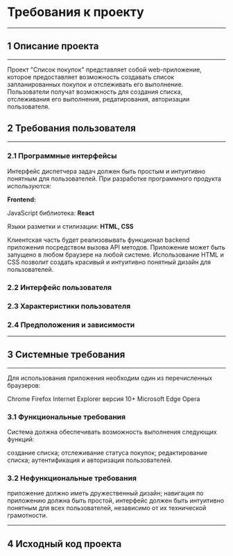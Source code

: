 # Требования к проекту
---
## 1 Описание проекта
---
Проект "Список покупок" представляет собой web-приложение, которое предоставляет возможность создавать список запланированных покупок и отслеживать его выполнение. Пользователи получат возможность для создания списка, отслеживания его выполнения, редатирования, авторизации пользователя.

## 2 Требования пользователя
---
### 2.1 Программные интерфейсы

Интерфейс диспетчера задач должен быть простым и интуитивно понятным для пользователей. При разработке программного продукта используются:

**Frontend:**

JavaScript библиотека: **React**

Языки разметки и стилизации: **HTML, CSS**

Клиентская часть будет реализовывать функционал backend приложения посредством вызова API методов. Приложение может быть запущено в любом браузере на любой системе. Использование HTML и CSS позволит создать красивый и интуитивно понятный дизайн для пользователей.

### 2.2 Интерфейс пользователя

### 2.3 Характеристики пользователя

### 2.4 Предположения и зависимости
---
## 3 Системные требования
---
Для использования приложения необходим один из перечисленных браузеров:

Chrome
Firefox
Internet Explorer версия 10+
Microsoft Edge
Opera

### 3.1 Функциональные требования

Система должна обеспечивать возможность выполнения следующих функций:

создание списка;
отслеживание статуса покупок;
редактирование списка;
аутентификация и авторизация пользователей.

### 3.2 Нефункциональные требования

приложение должно иметь дружественный дизайн;
навигация по приложению должна быть простой, интерфейс должен быть интуитивно понятным для всех пользователей, независимо от их технической грамотности.

---
## 4 Исходный код проекта
